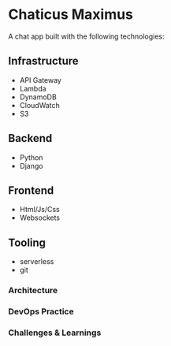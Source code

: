 # Chaticus Maximus

A chat app built with the following technologies:

## Infrastructure
- API Gateway
- Lambda
- DynamoDB
- CloudWatch
- S3

## Backend
- Python
- Django

## Frontend
- Html/Js/Css
- Websockets

## Tooling
- serverless
- git
### Architecture

### DevOps Practice

### Challenges & Learnings
